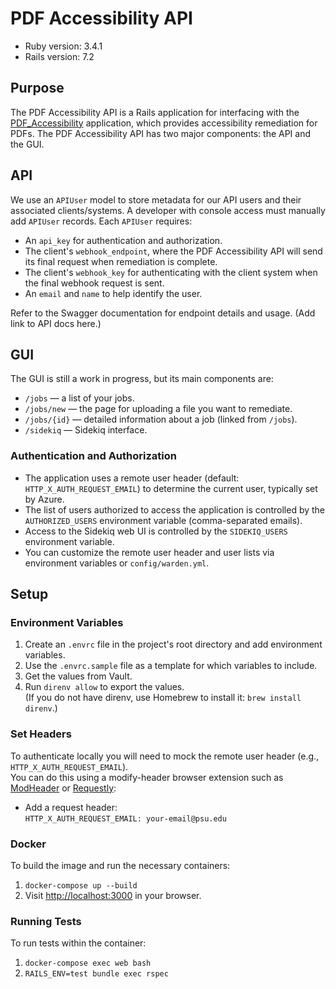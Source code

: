 # PDF Accessibility API

* Ruby version: 3.4.1
* Rails version: 7.2

## Purpose

The PDF Accessibility API is a Rails application for interfacing with the [PDF_Accessibility](https://github.com/psu-libraries/PDF_Accessibility) application, which provides accessibility remediation for PDFs. The PDF Accessibility API has two major components: the API and the GUI.

## API

We use an `APIUser` model to store metadata for our API users and their associated clients/systems. A developer with console access must manually add `APIUser` records. Each `APIUser` requires:

- An `api_key` for authentication and authorization.
- The client's `webhook_endpoint`, where the PDF Accessibility API will send its final request when remediation is complete.
- The client's `webhook_key` for authenticating with the client system when the final webhook request is sent.
- An `email` and `name` to help identify the user.

Refer to the Swagger documentation for endpoint details and usage. (Add link to API docs here.)

## GUI

The GUI is still a work in progress, but its main components are:

- `/jobs` — a list of your jobs.
- `/jobs/new` — the page for uploading a file you want to remediate.
- `/jobs/{id}` — detailed information about a job (linked from `/jobs`).
- `/sidekiq` — Sidekiq interface.

### Authentication and Authorization

- The application uses a remote user header (default: `HTTP_X_AUTH_REQUEST_EMAIL`) to determine the current user, typically set by Azure.
- The list of users authorized to access the application is controlled by the `AUTHORIZED_USERS` environment variable (comma-separated emails).
- Access to the Sidekiq web UI is controlled by the `SIDEKIQ_USERS` environment variable.
- You can customize the remote user header and user lists via environment variables or `config/warden.yml`.

## Setup

### Environment Variables

1. Create an `.envrc` file in the project's root directory and add environment variables.
2. Use the `.envrc.sample` file as a template for which variables to include.
3. Get the values from Vault.
4. Run `direnv allow` to export the values.  
   (If you do not have direnv, use Homebrew to install it: `brew install direnv`.)

### Set Headers

To authenticate locally you will need to mock the remote user header (e.g., `HTTP_X_AUTH_REQUEST_EMAIL`).  
You can do this using a modify-header browser extension such as [ModHeader](https://modheader.com/) or [Requestly](https://requestly.io/):

- Add a request header:  
  `HTTP_X_AUTH_REQUEST_EMAIL: your-email@psu.edu`

### Docker

To build the image and run the necessary containers:

1. `docker-compose up --build`
2. Visit [http://localhost:3000](http://localhost:3000) in your browser.
  
### Running Tests

To run tests within the container:

1. `docker-compose exec web bash`
2. `RAILS_ENV=test bundle exec rspec`
